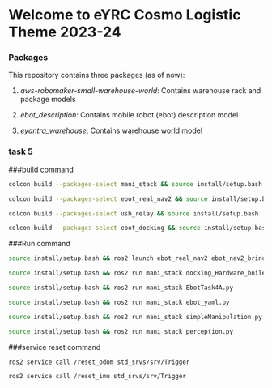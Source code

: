 # Welcome to eYRC Cosmo Logistic Theme 2023-24

### Packages
This repository contains three packages (as of now):
1. *aws-robomaker-small-warehouse-world*: Contains warehouse rack and package models

2. *ebot_description*: Contains mobile robot (ebot) description model

3. *eyantra_warehouse*: Contains warehouse world model

### task 5

###build command

```sh
colcon build --packages-select mani_stack && source install/setup.bash
```
```sh
colcon build --packages-select ebot_real_nav2 && source install/setup.bash
```
```sh
colcon build --packages-select usb_relay && source install/setup.bash
```
```sh
colcon build --packages-select ebot_docking && source install/setup.bash
```

###Run command
```sh
source install/setup.bash && ros2 launch ebot_real_nav2 ebot_nav2_brinup.launch.py
```
```sh
source install/setup.bash && ros2 run mani_stack docking_Hardware_boilerplate.py
```
```sh
source install/setup.bash && ros2 run mani_stack EbotTask4A.py
```
```sh
source install/setup.bash && ros2 run mani_stack ebot_yaml.py
```
```sh
source install/setup.bash && ros2 run mani_stack simpleManipulation.py
```
```sh
source install/setup.bash && ros2 run mani_stack perception.py
```
###service reset command
```sh
ros2 service call /reset_odom std_srvs/srv/Trigger
```

```sh
ros2 service call /reset_imu std_srvs/srv/Trigger
```